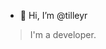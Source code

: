 - 👋 Hi, I’m @tilleyr
>I'm a developer.

<!---
tilleyr/tilleyr is a ✨ special ✨ repository because its `README.md` (this file) appears on your GitHub profile.
You can click the Preview link to take a look at your changes.
--->
